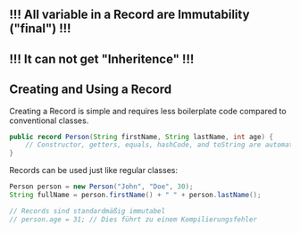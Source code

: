 ## !!! All variable in a Record are Immutability ("final") !!!
## !!! It can not get "Inheritence" !!!


## Creating and Using a Record

Creating a Record is simple and requires less boilerplate code compared to conventional classes.

```java
public record Person(String firstName, String lastName, int age) {
    // Constructor, getters, equals, hashCode, and toString are automatically generated
}
```

Records can be used just like regular classes:

```java
Person person = new Person("John", "Doe", 30);
String fullName = person.firstName() + " " + person.lastName();

// Records sind standardmäßig immutabel
// person.age = 31; // Dies führt zu einem Kompilierungsfehler
```
